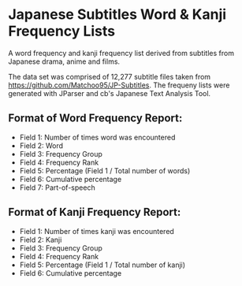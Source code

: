 # Japanese Subtitles Word & Kanji Frequency Lists
A word frequency and kanji frequency list derived from subtitles from Japanese drama, anime and films.

The data set was comprised of 12,277 subtitle files taken from https://github.com/Matchoo95/JP-Subtitles. The frequeny lists were generated with JParser and cb's Japanese Text Analysis Tool.

## Format of Word Frequency Report:
- Field 1: Number of times word was encountered
- Field 2: Word
- Field 3: Frequency Group
- Field 4: Frequency Rank
- Field 5: Percentage (Field 1 / Total number of words)
- Field 6: Cumulative percentage
- Field 7: Part-of-speech

## Format of Kanji Frequency Report:
- Field 1: Number of times kanji was encountered
- Field 2: Kanji
- Field 3: Frequency Group
- Field 4: Frequency Rank
- Field 5: Percentage (Field 1 / Total number of kanji)
- Field 6: Cumulative percentage
